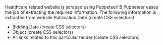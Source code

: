 Healthcare related website is scraped using Puppeteer!!!!
Puppeteer eases the job of extracting the required information.
The following information is extracted from website
Publication Date (create CSS selectors)
- Bidding Date (create CSS selectors)
- Object (create CSS selectors)
- All links related to this particular tender (create CSS selectors)

